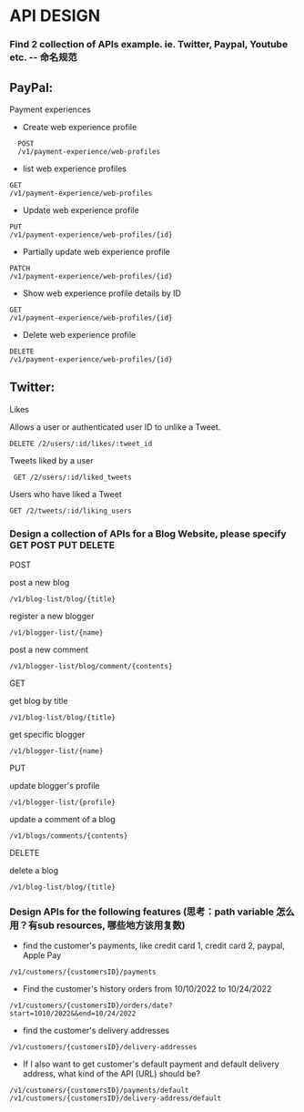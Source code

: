 # API DESIGN
### Find 2 collection of APIs example. ie. Twitter, Paypal, Youtube etc.  -- 命名规范
## PayPal:

Payment experiences
+ Create web experience profile
```
  POST
  /v1/payment-experience/web-profiles
```
+ list web experience profiles
```agsl
GET
/v1/payment-experience/web-profiles
```
+ Update web experience profile
```agsl
PUT
/v1/payment-experience/web-profiles/{id}
```

+ Partially update web experience profile
```
PATCH
/v1/payment-experience/web-profiles/{id}
```
+ Show web experience profile details by ID
```agsl
GET
/v1/payment-experience/web-profiles/{id}
```

+ Delete web experience profile
```agsl
DELETE
/v1/payment-experience/web-profiles/{id}
```

## Twitter:
Likes

Allows a user or authenticated user ID to unlike a Tweet.
```agsl
DELETE /2/users/:id/likes/:tweet_id
```

Tweets liked by a user
```agsl
 GET /2/users/:id/liked_tweets
```
Users who have liked a Tweet
```agsl
GET /2/tweets/:id/liking_users
```


### Design a collection of APIs for a Blog Website, please specify GET POST PUT DELETE


POST

post a new blog

```/v1/blog-list/blog/{title}```

register a new blogger

```/v1/blogger-list/{name}```

post a new comment

```/v1/blogger-list/blog/comment/{contents}```

GET

get blog by title

```/v1/blog-list/blog/{title}```

get specific blogger

```/v1/blogger-list/{name}```

PUT

update blogger's profile

```/v1/blogger-list/{profile}```

update a comment of a blog

```/v1/blogs/comments/{contents}```

DELETE

delete a blog

```/v1/blog-list/blog/{title}```


### Design APIs for the following features (思考：path variable 怎么用？有sub resources, 哪些地方该用复数)
+  find the customer's payments, like credit card 1, credit card 2, paypal, Apple Pay

```/v1/customers/{customersID}/payments```

+ Find the customer's history orders from 10/10/2022 to 10/24/2022

```/v1/customers/{customersID}/orders/date?start=1010/2022&&end=10/24/2022```

+ find the customer's delivery addresses

```/v1/customers/{customersID}/delivery-addresses```

+ If I also want to get customer's default payment and default delivery address, what kind of the API (URL) should be?

```/v1/customers/{customersID}/payments/default```
```/v1/customers/{customersID}/delivery-address/default```



